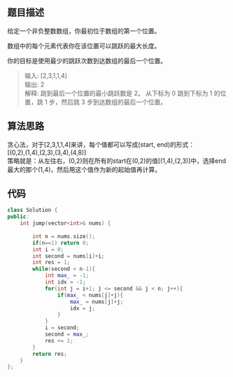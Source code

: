 ## 题目描述
给定一个非负整数数组，你最初位于数组的第一个位置。

数组中的每个元素代表你在该位置可以跳跃的最大长度。

你的目标是使用最少的跳跃次数到达数组的最后一个位置。
> 输入: [2,3,1,1,4]  
输出: 2  
解释: 跳到最后一个位置的最小跳跃数是 2。
     从下标为 0 跳到下标为 1 的位置，跳 1 步，然后跳 3 步到达数组的最后一个位置。
     
## 算法思路
贪心法，对于[2,3,1,1,4]来讲，每个值都可以写成(start, end)的形式：  
[(0,2),(1,4),(2,3),(3,4),(4,8)]  
策略就是：从左往右，(0,2)则在所有的start在(0,2)的值[(1,4),(2,3)]中，选择end最大的那个(1,4)，然后用这个值作为新的起始值再计算。

## 代码
```c++
class Solution {
public:
    int jump(vector<int>& nums) {
        
        int n = nums.size();
        if(n==1) return 0;
        int i = 0;
        int second = nums[i]+i;
        int res = 1;
        while(second < n-1){
            int max_ = -1;
            int idx = -1;
            for(int j = i+1; j <= second && j < n; j++){
                if(max_ < nums[j]+j){
                    max_ = nums[j]+j;
                    idx = j;
                }
            }
            i = second;
            second = max_;
            res += 1;
        }
        return res;
    }
};
```